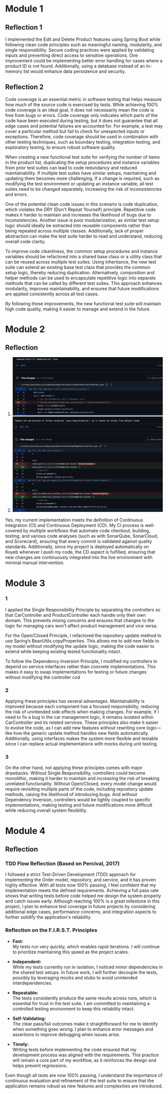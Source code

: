 # Module 1

## Reflection 1

I implemented the Edit and Delete Product features using Spring Boot while following clean code principles such as meaningful naming, modularity, and single responsibility. Secure coding practices were applied by validating inputs and preventing direct access to sensitive operations. One improvement could be implementing better error handling for cases where a product ID is not found. Additionally, using a database instead of an in-memory list would enhance data persistence and security.

## Reflection 2

Code coverage is an essential metric in software testing that helps measure how much of the source code is exercised by tests. While achieving 100% code coverage is an ideal goal, it does not necessarily mean the code is free from bugs or errors. Code coverage only indicates which parts of the code have been executed during testing, but it does not guarantee that all edge cases and potential failures are accounted for. For example, a test may cover a particular method but fail to check for unexpected inputs or exceptions. Therefore, code coverage should be used in combination with other testing techniques, such as boundary testing, integration testing, and exploratory testing, to ensure robust software quality.

When creating a new functional test suite for verifying the number of items in the product list, duplicating the setup procedures and instance variables from prior test suites can lead to code redundancy and reduced maintainability. If multiple test suites have similar setups, maintaining and updating them becomes more challenging. If a change is required, such as modifying the test environment or updating an instance variable, all test suites need to be changed separately, increasing the risk of inconsistencies and errors.

One of the potential clean code issues in this scenario is code duplication, which violates the DRY (Don't Repeat Yourself) principle. Repetitive code makes it harder to maintain and increases the likelihood of bugs due to inconsistencies. Another issue is poor modularization, as similar test setup logic should ideally be extracted into reusable components rather than being repeated across multiple classes. Additionally, lack of proper abstraction can make the test suite harder to read and understand, reducing overall code clarity.

To improve code cleanliness, the common setup procedures and instance variables should be refactored into a shared base class or a utility class that can be reused across multiple test suites. Using inheritance, the new test suite can extend an existing base test class that provides the common setup logic, thereby reducing duplication. Alternatively, composition and helper methods can be used to encapsulate repetitive logic into separate methods that can be called by different test suites. This approach enhances modularity, improves maintainability, and ensures that future modifications are applied consistently across all test cases.

By following these improvements, the new functional test suite will maintain high code quality, making it easier to manage and extend in the future.



# Module 2

## Reflection

1. ![App Screenshot](images/img.png)
2. ![App Screenshot](images/img_1.png)

Yes, my current implementation meets the definition of Continuous Integration (CI) and Continuous Deployment (CD). My CI process is well-covered by multiple workflows that automate code checkout, building, testing, and various code analyses (such as with SonarQube, SonarCloud, and Scorecard), ensuring that every commit is validated against quality standards. Additionally, since my project is deployed automatically on Koyeb whenever I push my code, the CD aspect is fulfilled, ensuring that new changes are continuously integrated into the live environment with minimal manual intervention.

# Module 3

### 1
I applied the Single Responsibility Principle by separating the controllers so that CarController and ProductController each handle only their own domain. This prevents mixing concerns and ensures that changes to the logic for managing cars won’t affect product management and vice versa.

For the Open/Closed Principle, I refactored the repository update method to use Spring’s BeanUtils.copyProperties. This allows me to add new fields to my model without modifying the update logic, making the code easier to extend while keeping existing tested functionality intact.

To follow the Dependency Inversion Principle, I modified my controllers to depend on service interfaces rather than concrete implementations. This makes it easy to swap implementations for testing or future changes without modifying the controller cod
### 2
Applying these principles has several advantages. Maintainability is improved because each component has a focused responsibility, reducing the risk of unintended side effects when making changes. For example, if I need to fix a bug in the car management logic, it remains isolated within CarController and its related services. These principles also make it easier to evolve the code, as I can add new features without rewriting core logic—like how the generic update method handles new fields automatically. Additionally, using interfaces makes the system more flexible and testable since I can replace actual implementations with mocks during unit testing.
### 3
On the other hand, not applying these principles comes with major drawbacks. Without Single Responsibility, controllers could become monolithic, making it harder to maintain and increasing the risk of breaking unrelated functionality. Without Open/Closed, every model change would require revisiting multiple parts of the code, including repository update methods, raising the likelihood of introducing bugs. And without Dependency Inversion, controllers would be tightly coupled to specific implementations, making testing and future modifications more difficult while reducing overall system flexibility.


# Module 4

## Reflection

### TDD Flow Reflection (Based on Percival, 2017)

I followed a strict Test-Driven Development (TDD) approach for implementing the Order model, repository, and service, and it has proven highly effective. With all tests now 100% passing, I feel confident that my implementation meets the defined requirements. Achieving a full pass rate shows that writing tests before code helped me design the system properly and catch issues early. Although reaching 100% is a great milestone in this project, I plan to enhance test coverage in future projects by considering additional edge cases, performance concerns, and integration aspects to further solidify the application's reliability.

### Reflection on the F.I.R.S.T. Principles

- **Fast:**  
  My tests run very quickly, which enables rapid iterations. I will continue to prioritize maintaining this speed as the project scales.

- **Independent:**  
  While my tests currently run in isolation, I noticed minor dependencies in the shared test setups. In future work, I will further decouple the tests, possibly by leveraging mocks and stubs to avoid unintended interdependencies.

- **Repeatable:**  
  The tests consistently produce the same results across runs, which is essential for trust in the test suite. I am committed to maintaining a controlled testing environment to keep this reliability intact.

- **Self-Validating:**  
  The clear pass/fail outcomes make it straightforward for me to identify when something goes wrong. I plan to enhance error messages and assertions to improve debugging when issues arise.

- **Timely:**  
  Writing tests before implementing the code ensured that my development process was aligned with the requirements. This practice will remain a core part of my workflow, as it reinforces the design and helps prevent regressions.

Even though all tests are now 100% passing, I understand the importance of continuous evaluation and refinement of the test suite to ensure that the application remains robust as new features and complexities are introduced.
